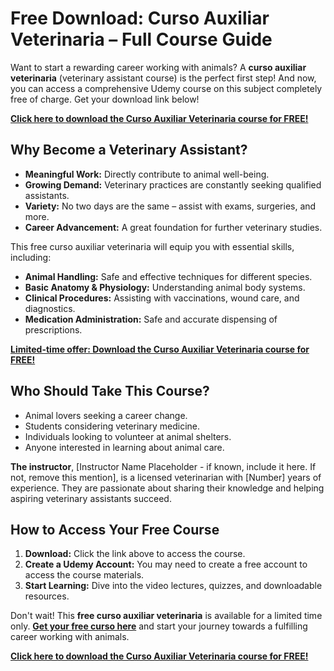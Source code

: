 # Free Download: Curso Auxiliar Veterinaria – Full Course Guide

Want to start a rewarding career working with animals? A **curso auxiliar veterinaria** (veterinary assistant course) is the perfect first step! And now, you can access a comprehensive Udemy course on this subject completely free of charge. Get your download link below!

[**Click here to download the Curso Auxiliar Veterinaria course for FREE!**](https://udemywork.com/curso-auxiliar-veterinaria)

## Why Become a Veterinary Assistant?

*   **Meaningful Work:** Directly contribute to animal well-being.
*   **Growing Demand:** Veterinary practices are constantly seeking qualified assistants.
*   **Variety:** No two days are the same – assist with exams, surgeries, and more.
*   **Career Advancement:** A great foundation for further veterinary studies.

This free curso auxiliar veterinaria will equip you with essential skills, including:

*   **Animal Handling:** Safe and effective techniques for different species.
*   **Basic Anatomy & Physiology:** Understanding animal body systems.
*   **Clinical Procedures:** Assisting with vaccinations, wound care, and diagnostics.
*   **Medication Administration:** Safe and accurate dispensing of prescriptions.

[**Limited-time offer: Download the Curso Auxiliar Veterinaria course for FREE!**](https://udemywork.com/curso-auxiliar-veterinaria)

## Who Should Take This Course?

*   Animal lovers seeking a career change.
*   Students considering veterinary medicine.
*   Individuals looking to volunteer at animal shelters.
*   Anyone interested in learning about animal care.

**The instructor**, [Instructor Name Placeholder - if known, include it here. If not, remove this mention], is a licensed veterinarian with [Number] years of experience. They are passionate about sharing their knowledge and helping aspiring veterinary assistants succeed.

## How to Access Your Free Course

1.  **Download:** Click the link above to access the course.
2.  **Create a Udemy Account:** You may need to create a free account to access the course materials.
3.  **Start Learning:** Dive into the video lectures, quizzes, and downloadable resources.

Don't wait! This **free curso auxiliar veterinaria** is available for a limited time only. **[Get your free curso here](https://udemywork.com/curso-auxiliar-veterinaria)** and start your journey towards a fulfilling career working with animals.

[**Click here to download the Curso Auxiliar Veterinaria course for FREE!**](https://udemywork.com/curso-auxiliar-veterinaria)
